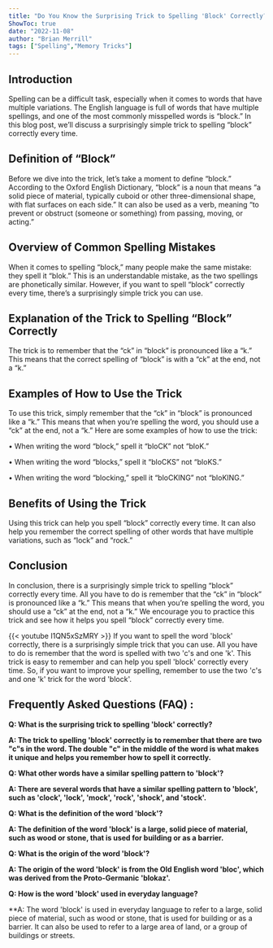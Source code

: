 ```yaml
---
title: "Do You Know the Surprising Trick to Spelling 'Block' Correctly?"
ShowToc: true 
date: "2022-11-08"
author: "Brian Merrill" 
tags: ["Spelling","Memory Tricks"]
---
```

## Introduction

Spelling can be a difficult task, especially when it comes to words that have multiple variations. The English language is full of words that have multiple spellings, and one of the most commonly misspelled words is “block.” In this blog post, we’ll discuss a surprisingly simple trick to spelling “block” correctly every time. 

## Definition of “Block”

Before we dive into the trick, let’s take a moment to define “block.” According to the Oxford English Dictionary, “block” is a noun that means “a solid piece of material, typically cuboid or other three-dimensional shape, with flat surfaces on each side.” It can also be used as a verb, meaning “to prevent or obstruct (someone or something) from passing, moving, or acting.” 

## Overview of Common Spelling Mistakes

When it comes to spelling “block,” many people make the same mistake: they spell it “blok.” This is an understandable mistake, as the two spellings are phonetically similar. However, if you want to spell “block” correctly every time, there’s a surprisingly simple trick you can use. 

## Explanation of the Trick to Spelling “Block” Correctly

The trick is to remember that the “ck” in “block” is pronounced like a “k.” This means that the correct spelling of “block” is with a “ck” at the end, not a “k.” 

## Examples of How to Use the Trick

To use this trick, simply remember that the “ck” in “block” is pronounced like a “k.” This means that when you’re spelling the word, you should use a “ck” at the end, not a “k.” Here are some examples of how to use the trick: 

• When writing the word “block,” spell it “bloCK” not “bloK.” 

• When writing the word “blocks,” spell it “bloCKS” not “bloKS.” 

• When writing the word “blocking,” spell it “bloCKING” not “bloKING.” 

## Benefits of Using the Trick

Using this trick can help you spell “block” correctly every time. It can also help you remember the correct spelling of other words that have multiple variations, such as “lock” and “rock.” 

## Conclusion

In conclusion, there is a surprisingly simple trick to spelling “block” correctly every time. All you have to do is remember that the “ck” in “block” is pronounced like a “k.” This means that when you’re spelling the word, you should use a “ck” at the end, not a “k.” We encourage you to practice this trick and see how it helps you spell “block” correctly every time.

{{< youtube I1QN5xSzMRY >}} 
If you want to spell the word 'block' correctly, there is a surprisingly simple trick that you can use. All you have to do is remember that the word is spelled with two 'c's and one 'k'. This trick is easy to remember and can help you spell 'block' correctly every time. So, if you want to improve your spelling, remember to use the two 'c's and one 'k' trick for the word 'block'.

## Frequently Asked Questions (FAQ) :
**Q: What is the surprising trick to spelling 'block' correctly?**

**A: The trick to spelling 'block' correctly is to remember that there are two "c"s in the word. The double "c" in the middle of the word is what makes it unique and helps you remember how to spell it correctly.**

**Q: What other words have a similar spelling pattern to 'block'?**

**A: There are several words that have a similar spelling pattern to 'block', such as 'clock', 'lock', 'mock', 'rock', 'shock', and 'stock'.**

**Q: What is the definition of the word 'block'?**

**A: The definition of the word 'block' is a large, solid piece of material, such as wood or stone, that is used for building or as a barrier.**

**Q: What is the origin of the word 'block'?**

**A: The origin of the word 'block' is from the Old English word 'bloc', which was derived from the Proto-Germanic 'blokaz'.**

**Q: How is the word 'block' used in everyday language?**

**A: The word 'block' is used in everyday language to refer to a large, solid piece of material, such as wood or stone, that is used for building or as a barrier. It can also be used to refer to a large area of land, or a group of buildings or streets.





